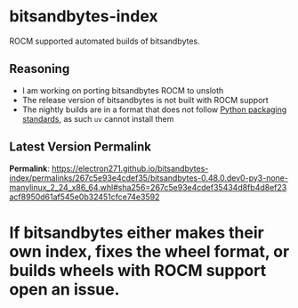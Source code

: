 # bitsandbytes-index

ROCM supported automated builds of bitsandbytes.

## Reasoning

- I am working on porting bitsandbytes ROCM to unsloth
- The release version of bitsandbytes is not built with ROCM support
- The nightly builds are in a format that does not follow [Python packaging standards](https://packaging.python.org/en/latest/specifications/binary-distribution-format/), as such `uv` cannot install them

## Latest Version Permalink

<!-- permalinks.py START -->
**Permalink**: https://electron271.github.io/bitsandbytes-index/permalinks/267c5e93e4cdef35/bitsandbytes-0.48.0.dev0-py3-none-manylinux_2_24_x86_64.whl#sha256=267c5e93e4cdef35434d8fb4d8ef23acf8950d61af545e0b32451cfce74e3592
<!-- permalinks.py END -->

# If bitsandbytes either makes their own index, fixes the wheel format, or builds wheels with ROCM support open an issue.
